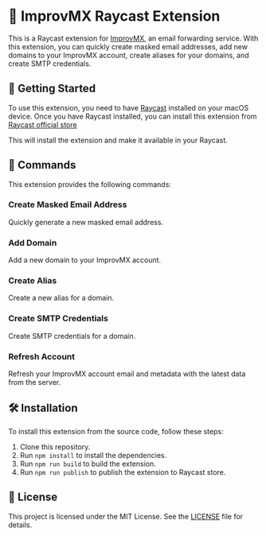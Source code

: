 # 📧 ImprovMX Raycast Extension

This is a Raycast extension for [ImprovMX](https://improvmx.com/), an email forwarding service. With this extension, you can quickly create masked email addresses, add new domains to your ImprovMX account, create aliases for your domains, and create SMTP credentials.

## 🚀 Getting Started

To use this extension, you need to have [Raycast](https://raycast.com/) installed on your macOS device. Once you have Raycast installed, you can install this extension from [Raycast official store](https://www.raycast.com/ImprovMX/improvmx)

This will install the extension and make it available in your Raycast.

## 🔧 Commands

This extension provides the following commands:

### Create Masked Email Address

Quickly generate a new masked email address.

### Add Domain

Add a new domain to your ImprovMX account.

### Create Alias

Create a new alias for a domain.

### Create SMTP Credentials

Create SMTP credentials for a domain.

### Refresh Account

Refresh your ImprovMX account email and metadata with the latest data from the server.

## 🛠️ Installation

To install this extension from the source code, follow these steps:

1.  Clone this repository.
2.  Run `npm install` to install the dependencies.
3.  Run `npm run build` to build the extension.
4.  Run `npm run publish` to publish the extension to Raycast store.

## 📝 License

This project is licensed under the MIT License. See the [LICENSE](https://chat.openai.com/LICENSE) file for details.

